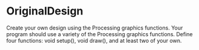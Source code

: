 OriginalDesign
================

Create your own design using the Processing graphics functions. Your program should use a variety of the Processing graphics functions. Define four functions: void setup(), void draw(), and at least two of your own.